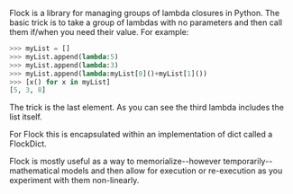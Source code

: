 Flock is a library for managing groups of lambda closures in Python.  The basic trick is to take a group of 
lambdas with no parameters and then call them if/when you need their value.  For example:

```python
>>> myList = []
>>> myList.append(lambda:5)
>>> myList.append(lambda:3)
>>> myList.append(lambda:myList[0]()+myList[1]())
>>> [x() for x in myList]
[5, 3, 8]
```

The trick is the last element.  As you can see the third lambda includes the list itself.

For Flock this is encapsulated within an implementation of dict called a FlockDict.

Flock is mostly useful as a way to memorialize--however temporarily--mathematical models and then allow for execution or re-execution as you experiment with them non-linearly.

